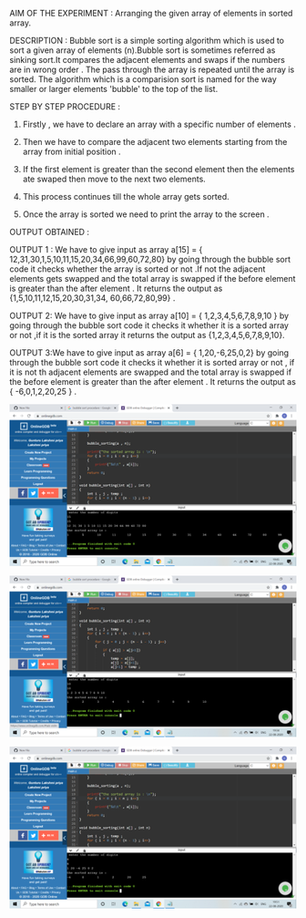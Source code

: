 AIM OF THE EXPERIMENT : Arranging the given array of elements in sorted array.

DESCRIPTION :
Bubble sort is a simple sorting algorithm which is used to sort a given array of elements (n).Bubble sort is sometimes referred as sinking sort.It compares the adjacent elements 
and swaps if the numbers are in wrong  order . The pass through the array is repeated until the array is sorted. The algorithm which is a comparision sort is named for the way 
smaller or larger elements 'bubble' to the top of the list.

STEP BY STEP PROCEDURE :

1. Firstly , we have to declare an array with a specific number of elements .

2. Then we have to compare the adjacent two elements starting from the array from initial position .

3. If the first element is greater than the second element  then the elements ate swaped then move to the next two elements.

4. This process continues till the whole array gets sorted.

5. Once the array is sorted we need to print the array to the screen .

OUTPUT OBTAINED :

OUTPUT 1 : We have to give input as array a[15] = { 12,31,30,1,5,10,11,15,20,34,66,99,60,72,80} by going through the bubble sort code it checks whether the array is sorted or not .If not 
the adjacent elements gets swapped and the total array is swapped if the before element is greater than the after element . It returns the output as {1,5,10,11,12,15,20,30,31,34,
60,66,72,80,99} .

OUTPUT 2: We have to give input as array a[10] = { 1,2,3,4,5,6,7,8,9,10 } by going through the bubble sort code it checks it whether it is a sorted array or not ,if it is the 
sorted array it returns the output as {1,2,3,4,5,6,7,8,9,10}.

OUTPUT 3:We have to give input as array a[6] = { 1,20,-6,25,0,2} by going through the bubble sort code it checks it whether it is  sorted array or not , if it is not th adjacent 
elements are swapped and the total array is swapped if the before element is greater than the after element . It returns the output as { -6,0,1,2,20,25 } . 

![output1](bubblesortop1.png)

![output2](bubblesortop2.png)

![output3](bubblesortop3.png)
